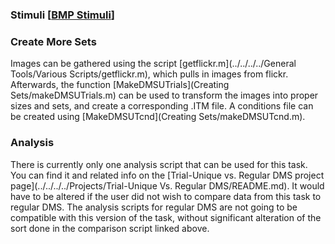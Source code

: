 ### Stimuli [[BMP Stimuli](http://research.yerkes.emory.edu/Buffalo/Repository/Stimuli/Trial-Unique%20DMS%20BMP%20sets.zip)]
### Create More Sets
Images can be gathered using the script [getflickr.m](../../../../General Tools/Various Scripts/getflickr.m), which pulls in images from flickr.  Afterwards, the function [MakeDMSUTrials](Creating Sets/makeDMSUTrials.m) can be used to transform the images into proper sizes and sets, and create a corresponding .ITM file. A conditions file can be created using [MakeDMSUTcnd](Creating Sets/makeDMSUTcnd.m).
### Analysis
There is currently only one analysis script that can be used for this task.  You can find it and related info on the [Trial-Unique vs. Regular DMS project page](../../../../Projects/Trial-Unique Vs. Regular DMS/README.md).  It would have to be altered if the user did not wish to compare data from this task to regular DMS. The analysis scripts for regular DMS are not going to be compatible with this version of the task, without significant alteration of the sort done in the comparison script linked above. 

